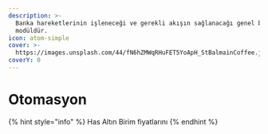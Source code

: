 ```yaml
---
description: >-
  Banka hareketlerinin işleneceği ve gerekli akışın sağlanacağı genel bir
  modüldür.
icon: atom-simple
cover: >-
  https://images.unsplash.com/44/fN6hZMWqRHuFET5YoApH_StBalmainCoffee.jpg?crop=entropy&cs=srgb&fm=jpg&ixid=M3wxOTcwMjR8MHwxfHNlYXJjaHwzfHxyZWNlaXB0fGVufDB8fHx8MTc0NjM5NTkxNHww&ixlib=rb-4.0.3&q=85
coverY: 0
---
```


# Otomasyon

{% hint style="info" %}
Has Altın Birim fiyatlarını&#x20;
{% endhint %}
